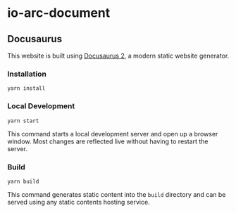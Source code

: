# io-arc-document

## Docusaurus

This website is built using [Docusaurus 2](https://v2.docusaurus.io/), a modern static website generator.

### Installation

```console
yarn install
```

### Local Development

```console
yarn start
```

This command starts a local development server and open up a browser window. Most changes are reflected live without having to restart the server.

### Build

```console
yarn build
```

This command generates static content into the `build` directory and can be served using any static contents hosting service.
